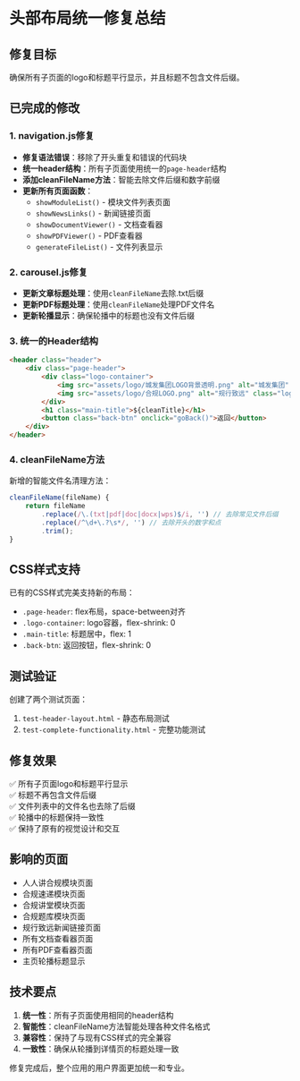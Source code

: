 # 头部布局统一修复总结

## 修复目标
确保所有子页面的logo和标题平行显示，并且标题不包含文件后缀。

## 已完成的修改

### 1. navigation.js修复
- **修复语法错误**：移除了开头重复和错误的代码块
- **统一header结构**：所有子页面使用统一的`page-header`结构
- **添加cleanFileName方法**：智能去除文件后缀和数字前缀
- **更新所有页面函数**：
  - `showModuleList()` - 模块文件列表页面
  - `showNewsLinks()` - 新闻链接页面  
  - `showDocumentViewer()` - 文档查看器
  - `showPDFViewer()` - PDF查看器
  - `generateFileList()` - 文件列表显示

### 2. carousel.js修复
- **更新文章标题处理**：使用`cleanFileName`去除.txt后缀
- **更新PDF标题处理**：使用`cleanFileName`处理PDF文件名
- **更新轮播显示**：确保轮播中的标题也没有文件后缀

### 3. 统一的Header结构
```html
<header class="header">
    <div class="page-header">
        <div class="logo-container">
            <img src="assets/logo/城发集团LOGO背景透明.png" alt="城发集团" class="logo logo-left">
            <img src="assets/logo/合规LOGO.png" alt="规行致远" class="logo logo-right">
        </div>
        <h1 class="main-title">${cleanTitle}</h1>
        <button class="back-btn" onclick="goBack()">返回</button>
    </div>
</header>
```

### 4. cleanFileName方法
新增的智能文件名清理方法：
```javascript
cleanFileName(fileName) {
    return fileName
        .replace(/\.(txt|pdf|doc|docx|wps)$/i, '') // 去除常见文件后缀
        .replace(/^\d+\.?\s*/, '') // 去除开头的数字和点
        .trim();
}
```

## CSS样式支持
已有的CSS样式完美支持新的布局：
- `.page-header`: flex布局，space-between对齐
- `.logo-container`: logo容器，flex-shrink: 0
- `.main-title`: 标题居中，flex: 1
- `.back-btn`: 返回按钮，flex-shrink: 0

## 测试验证
创建了两个测试页面：
1. `test-header-layout.html` - 静态布局测试
2. `test-complete-functionality.html` - 完整功能测试

## 修复效果
✅ 所有子页面logo和标题平行显示  
✅ 标题不再包含文件后缀  
✅ 文件列表中的文件名也去除了后缀  
✅ 轮播中的标题保持一致性  
✅ 保持了原有的视觉设计和交互  

## 影响的页面
- 人人讲合规模块页面
- 合规速递模块页面  
- 合规讲堂模块页面
- 合规题库模块页面
- 规行致远新闻链接页面
- 所有文档查看器页面
- 所有PDF查看器页面
- 主页轮播标题显示

## 技术要点
1. **统一性**：所有子页面使用相同的header结构
2. **智能性**：cleanFileName方法智能处理各种文件名格式
3. **兼容性**：保持了与现有CSS样式的完全兼容
4. **一致性**：确保从轮播到详情页的标题处理一致

修复完成后，整个应用的用户界面更加统一和专业。
